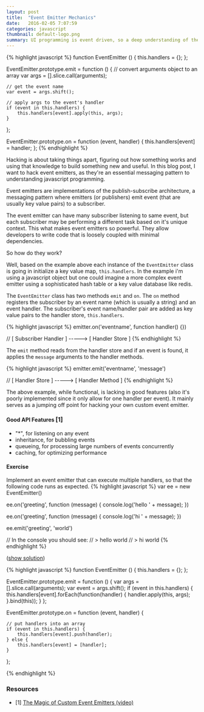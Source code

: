 ```yaml
---
layout: post
title:  "Event Emitter Mechanics"
date:   2016-02-05 7:07:59
categories: javascript
thumbnail: default-logo.png
summary: UI programming is event driven, so a deep understanding of the mechanics of event-emitters is essential to every front-end developer.
---
```


{% highlight javascript %}
function EventEmitter () {
    this.handlers = {};
};

EventEmitter.prototype.emit = function () {
    // convert arguments object to an array
    var args = [].slice.call(arguments);

    // get the event name
    var event = args.shift();

    // apply args to the event's handler
    if (event in this.handlers) {
        this.handlers[event].apply(this, args);
    }
};

EventEmitter.prototype.on = function (event, handler) {
    this.handlers[event] = handler;
};
{% endhighlight %}

Hacking is about taking things apart, figuring out how something works and using that knowledge to build something new and useful. In this blog post, I want to hack event emitters, as they're an essential messaging pattern to understanding javascript programming.

Event emitters are implementations of the publish-subscribe architecture, a messaging pattern where emitters (or publishers) emit event (that are usually key value pairs) to a subscriber.

The event emitter can have many subscriber listening to same event, but each subscriber may be performing a different task based on it's unique context. This what makes event emitters so powerful. They allow developers to write code that is loosely coupled with minimal dependencies.

So how do they work?

Well, based on the example above each instance of the `EventEmitter` class is going in initialize a key value map, `this.handlers`. In the example i'm using a javascript object but one could imagine a more complex event emitter using a sophisticated hash table or a key value database like redis.

The `EventEmitter` class has two methods `emit` and `on`. The `on` method registers the subscriber by an event name (which is usually a string) and an event handler. The subscriber's event name/handler pair are added as key value pairs to the handler store, `this.handlers`.

{% highlight javascript %}
emitter.on('eventname', function handler() {})

// [ Subscriber Handler ] -----> [ Handler Store ]
{% endhighlight %}

The `emit` method reads from the handler store and if an event is found, it applies the `message` arguments to the handler methods.

{% highlight javascript %}
emitter.emit('eventname', 'message')

// [ Handler Store ] -----> [ Handler Method ]
{% endhighlight %}

The above example, while functional, is lacking in good features (also it's poorly implemented since it only allow for one handler per event). It mainly serves as a jumping off point for hacking your own custom event emitter.

#### Good API Features <span style="font-size: 16px;">[1]</span>

- "*", for listening on any event
- inheritance, for bubbling events
- queueing, for processing large numbers of events concurrently
- caching, for optimizing performance


#### Exercise
Implement an event emitter that can execute multiple handlers, so that the following code runs as expected.
{% highlight javascript %}
var ee = new EventEmitter()

ee.on('greeting', function (message) {
    console.log('hello ' + message);
})

ee.on('greeting', function (message) {
    console.log('hi ' + message);
})

ee.emit('greeting', 'world')

// In the console you should see:
// > hello world
// > hi world
{% endhighlight %}

(<a id="show-solution" href="#solution">show solution</a>)
<div id="solution" class="hide">
{% highlight javascript %}
function EventEmitter () {
    this.handlers = {};
};

EventEmitter.prototype.emit = function () {
    var args = [].slice.call(arguments);
    var event = args.shift();
    if (event in this.handlers) {
        this.handlers[event].forEach(function(handler) {
            handler.apply(this, args);
        }.bind(this));
    }
};

EventEmitter.prototype.on = function (event, handler) {

    // put handlers into an array
    if (event in this.handlers) {
        this.handlers[event].push(handler);
    } else {
        this.handlers[event] = [handler];
    }
};

{% endhighlight %}
</div>

### Resources
- [1] [The Magic of Custom Event Emitters (video)](https://www.youtube.com/watch?v=EbdBDR-ZUTA)

<script>
document.addEventListener('DOMContentLoaded', function() {
    var showLink = document.getElementById('show-solution');
    var solution = document.getElementById('solution');

    showLink.addEventListener('click', function(e) {
        e.preventDefault();

        solution.classList.remove('hide');
    });
});
</script>

